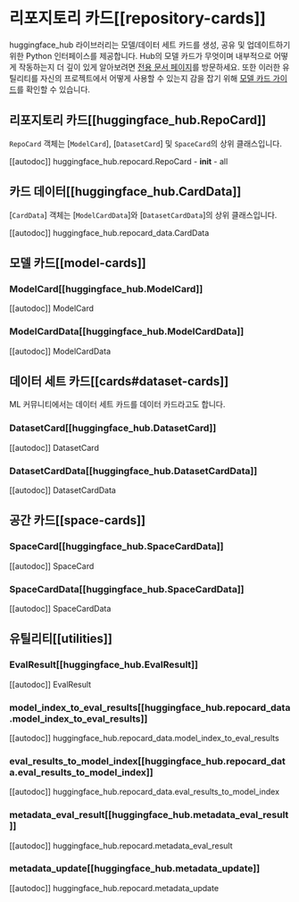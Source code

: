 # 리포지토리 카드[[repository-cards]]

huggingface_hub 라이브러리는 모델/데이터 세트 카드를 생성, 공유 및 업데이트하기 위한 Python 인터페이스를 제공합니다.
Hub의 모델 카드가 무엇이며 내부적으로 어떻게 작동하는지 더 깊이 있게 알아보려면 [전용 문서 페이지](https://mirror-hf.co/docs/hub/models-cards)를 방문하세요. 또한 이러한 유틸리티를 자신의 프로젝트에서 어떻게 사용할 수 있는지 감을 잡기 위해 [모델 카드 가이드](../how-to-model-cards)를 확인할 수 있습니다.

## 리포지토리 카드[[huggingface_hub.RepoCard]]

`RepoCard` 객체는 [`ModelCard`], [`DatasetCard`] 및 `SpaceCard`의 상위 클래스입니다.

[[autodoc]] huggingface_hub.repocard.RepoCard
    - __init__
    - all

## 카드 데이터[[huggingface_hub.CardData]]

[`CardData`] 객체는 [`ModelCardData`]와 [`DatasetCardData`]의 상위 클래스입니다.

[[autodoc]] huggingface_hub.repocard_data.CardData

## 모델 카드[[model-cards]]

### ModelCard[[huggingface_hub.ModelCard]]

[[autodoc]] ModelCard

### ModelCardData[[huggingface_hub.ModelCardData]]

[[autodoc]] ModelCardData

## 데이터 세트 카드[[cards#dataset-cards]]

ML 커뮤니티에서는 데이터 세트 카드를 데이터 카드라고도 합니다.

### DatasetCard[[huggingface_hub.DatasetCard]]

[[autodoc]] DatasetCard

### DatasetCardData[[huggingface_hub.DatasetCardData]]

[[autodoc]] DatasetCardData

## 공간 카드[[space-cards]]

### SpaceCard[[huggingface_hub.SpaceCardData]]

[[autodoc]] SpaceCard

### SpaceCardData[[huggingface_hub.SpaceCardData]]

[[autodoc]] SpaceCardData

## 유틸리티[[utilities]]

### EvalResult[[huggingface_hub.EvalResult]]

[[autodoc]] EvalResult

### model_index_to_eval_results[[huggingface_hub.repocard_data.model_index_to_eval_results]]

[[autodoc]] huggingface_hub.repocard_data.model_index_to_eval_results

### eval_results_to_model_index[[huggingface_hub.repocard_data.eval_results_to_model_index]]

[[autodoc]] huggingface_hub.repocard_data.eval_results_to_model_index

### metadata_eval_result[[huggingface_hub.metadata_eval_result]]

[[autodoc]] huggingface_hub.repocard.metadata_eval_result

### metadata_update[[huggingface_hub.metadata_update]]

[[autodoc]] huggingface_hub.repocard.metadata_update
